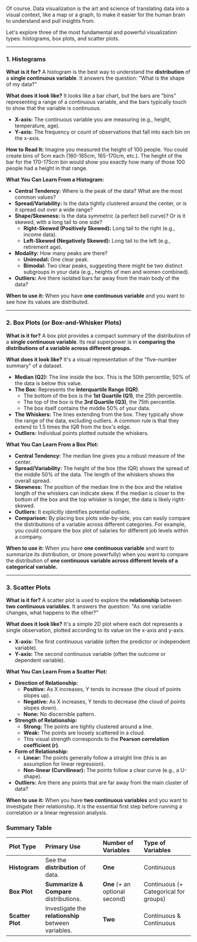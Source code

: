 Of course. Data visualization is the art and science of translating data into a visual context, like a map or a graph, to make it easier for the human brain to understand and pull insights from.

Let's explore three of the most fundamental and powerful visualization types: histograms, box plots, and scatter plots.

---

### 1. Histograms

**What is it for?** A histogram is the best way to understand the **distribution** of a **single continuous variable**. It answers the question: "What is the shape of my data?"

**What does it look like?** It looks like a bar chart, but the bars are "bins" representing a range of a continuous variable, and the bars typically touch to show that the variable is continuous.

*   **X-axis:** The continuous variable you are measuring (e.g., height, temperature, age).
*   **Y-axis:** The frequency or count of observations that fall into each bin on the x-axis.

**How to Read It:**
Imagine you measured the height of 100 people. You could create bins of 5cm each (160-165cm, 165-170cm, etc.). The height of the bar for the 170-175cm bin would show you exactly how many of those 100 people had a height in that range.

**What You Can Learn From a Histogram:**
*   **Central Tendency:** Where is the peak of the data? What are the most common values?
*   **Spread/Variability:** Is the data tightly clustered around the center, or is it spread out over a wide range?
*   **Shape/Skewness:** Is the data symmetric (a perfect bell curve)? Or is it skewed, with a long tail to one side?
    *   **Right-Skewed (Positively Skewed):** Long tail to the right (e.g., income data).
    *   **Left-Skewed (Negatively Skewed):** Long tail to the left (e.g., retirement age).
*   **Modality:** How many peaks are there?
    *   **Unimodal:** One clear peak.
    *   **Bimodal:** Two clear peaks, suggesting there might be two distinct subgroups in your data (e.g., heights of men and women combined).
*   **Outliers:** Are there isolated bars far away from the main body of the data?

**When to use it:** When you have **one continuous variable** and you want to see how its values are distributed.

---

### 2. Box Plots (or Box-and-Whisker Plots)

**What is it for?** A box plot provides a compact summary of the distribution of a **single continuous variable**. Its real superpower is in **comparing the distributions of a variable across different groups.**

**What does it look like?** It's a visual representation of the "five-number summary" of a dataset.

*   **Median (Q2):** The line inside the box. This is the 50th percentile; 50% of the data is below this value.
*   **The Box:** Represents the **Interquartile Range (IQR)**.
    *   The bottom of the box is the **1st Quartile (Q1)**, the 25th percentile.
    *   The top of the box is the **3rd Quartile (Q3)**, the 75th percentile.
    *   The box itself contains the middle 50% of your data.
*   **The Whiskers:** The lines extending from the box. They typically show the range of the data, excluding outliers. A common rule is that they extend to 1.5 times the IQR from the box's edge.
*   **Outliers:** Individual points plotted outside the whiskers.

**What You Can Learn From a Box Plot:**
*   **Central Tendency:** The median line gives you a robust measure of the center.
*   **Spread/Variability:** The height of the box (the IQR) shows the spread of the middle 50% of the data. The length of the whiskers shows the overall spread.
*   **Skewness:** The position of the median line in the box and the relative length of the whiskers can indicate skew. If the median is closer to the bottom of the box and the top whisker is longer, the data is likely right-skewed.
*   **Outliers:** It explicitly identifies potential outliers.
*   **Comparison:** By placing box plots side-by-side, you can easily compare the distributions of a variable across different categories. For example, you could compare the box plot of salaries for different job levels within a company.

**When to use it:** When you have **one continuous variable** and want to summarize its distribution, or (more powerfully) when you want to compare the distribution of **one continuous variable across different levels of a categorical variable.**

---

### 3. Scatter Plots

**What is it for?** A scatter plot is used to explore the **relationship** between **two continuous variables**. It answers the question: "As one variable changes, what happens to the other?"

**What does it look like?** It's a simple 2D plot where each dot represents a single observation, plotted according to its value on the x-axis and y-axis.

*   **X-axis:** The first continuous variable (often the predictor or independent variable).
*   **Y-axis:** The second continuous variable (often the outcome or dependent variable).

**What You Can Learn From a Scatter Plot:**
*   **Direction of Relationship:**
    *   **Positive:** As X increases, Y tends to increase (the cloud of points slopes up).
    *   **Negative:** As X increases, Y tends to decrease (the cloud of points slopes down).
    *   **None:** No discernible pattern.
*   **Strength of Relationship:**
    *   **Strong:** The points are tightly clustered around a line.
    *   **Weak:** The points are loosely scattered in a cloud.
    *   This visual strength corresponds to the **Pearson correlation coefficient (r)**.
*   **Form of Relationship:**
    *   **Linear:** The points generally follow a straight line (this is an assumption for linear regression).
    *   **Non-linear (Curvilinear):** The points follow a clear curve (e.g., a U-shape).
*   **Outliers:** Are there any points that are far away from the main cluster of data?

**When to use it:** When you have **two continuous variables** and you want to investigate their relationship. It is the essential first step before running a correlation or a linear regression analysis.

### Summary Table

| Plot Type | Primary Use | Number of Variables | Type of Variables |
| :--- | :--- | :--- | :--- |
| **Histogram** | See the **distribution** of data. | **One** | Continuous |
| **Box Plot** | **Summarize & Compare** distributions. | **One** (+ an optional second) | Continuous (+ Categorical for groups) |
| **Scatter Plot** | Investigate the **relationship** between variables. | **Two** | Continuous & Continuous |